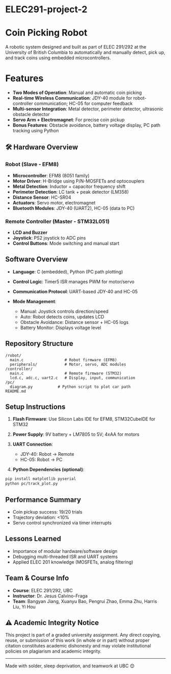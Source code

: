 # ELEC291-project-2
# Coin Picking Robot

A robotic system designed and built as part of ELEC 291/292 at the University of British Columbia to automatically and manually detect, pick up, and track coins using embedded microcontrollers.

# Features

* **Two Modes of Operation**: Manual and automatic coin picking
* **Real-time Wireless Communication**: JDY-40 module for robot-controller communication; HC-05 for computer feedback
* **Multi-sensor Integration**: Metal detector, perimeter detector, ultrasonic obstacle detector
* **Servo Arm + Electromagnet**: For precise coin pickup
* **Bonus Features**: Obstacle avoidance, battery voltage display, PC path tracking using Python

## 🛠 Hardware Overview

### Robot (Slave - EFM8)

* **Microcontroller**: EFM8 (8051 family)
* **Motor Driver**: H-Bridge using P/N-MOSFETs and optocouplers
* **Metal Detection**: Inductor + capacitor frequency shift
* **Perimeter Detection**: LC tank + peak detector (LM358)
* **Distance Sensor**: HC-SR04
* **Actuators**: Servo motor, electromagnet
* **Bluetooth Modules**: JDY-40 (UART2), HC-05 (data to PC)

### Remote Controller (Master - STM32L051)

* **LCD and Buzzer**
* **Joystick**: PS2 joystick to ADC pins
* **Control Buttons**: Mode switching and manual start

## Software Overview

* **Language**: C (embedded), Python (PC path plotting)
* **Control Logic**: Timer5 ISR manages PWM for motor/servo
* **Communication Protocol**: UART-based JDY-40 and HC-05
* **Mode Management**:

  * Manual: Joystick controls direction/speed
  * Auto: Robot detects coins, updates LCD
  * Obstacle Avoidance: Distance sensor + HC-05 logs
  * Battery Monitor: Displays voltage level

## Repository Structure

```
/robot/
  main.c                  # Robot firmware (EFM8)
  peripherals/            # Motor, servo, ADC modules
/controller/
  main.c                  # Remote firmware (STM32)
  lcd.c, adc.c, uart2.c   # Display, input, communication
/pc/
  diagram.py           # Python script to plot car path
README.md
```

## Setup Instructions

1. **Flash Firmware**: Use Silicon Labs IDE for EFM8, STM32CubeIDE for STM32
2. **Power Supply**: 9V battery + LM7805 to 5V; 4xAA for motors
3. **UART Connection**:

   * JDY-40: Robot → Remote
   * HC-05: Robot → PC
4. **Python Dependencies (optional)**:

```bash
pip install matplotlib pyserial
python pc/track_plot.py
```

## Performance Summary

* Coin pickup success: 19/20 trials
* Trajectory deviation: <10%
* Servo control synchronized via timer interrupts

## Lessons Learned

* Importance of modular hardware/software design
* Debugging multi-threaded ISR and UART systems
* Applied ELEC 201 knowledge (MOSFETs, analog filtering)

## Team & Course Info

* **Course**: ELEC 291/292, UBC
* **Instructor**: Dr. Jesus Calvino-Fraga
* **Team**: Bangyan Jiang, Xuanyu Bao, Pengrui Zhao, Emma Zhu, Harris Liu, Yi Hou


## ⚠️ Academic Integrity Notice

This project is part of a graded university assignment. Any direct copying, reuse, or submission of this work (in whole or in part) without proper citation constitutes academic dishonesty and may violate institutional policies on plagiarism and academic integrity.

---

Made with solder, sleep deprivation, and teamwork at UBC 😊
